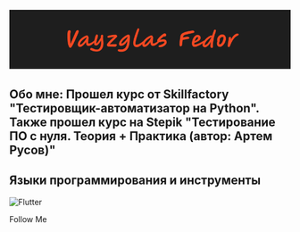 ![Header](https://github.com/fedor99999/fedor99999/blob/main/assets/Header.png)

## Обо мне: Прошел курс от Skillfactory "Тестировщик-автоматизатор на Python". Также прошел курс на Stepik "Тестирование ПО с нуля. Теория + Практика (автор: Артем Русов)"

## Языки программирования и инструменты
![Flutter](https://img.shields.io/badge/-Flutter-030000?styles=for-the-badge&logo=flutter&logocolor=eeed2b)

Follow Me